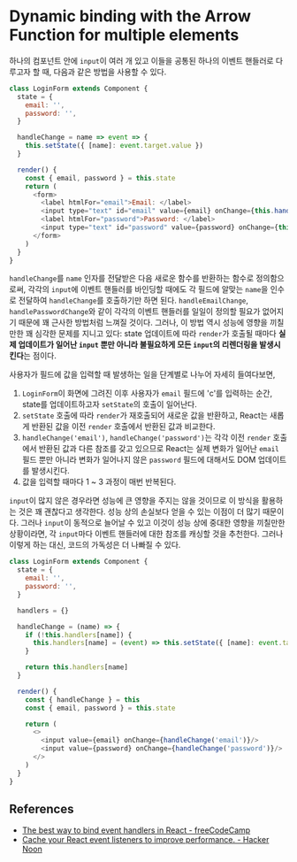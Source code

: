 # Dynamic binding with the Arrow Function for multiple elements

하나의 컴포넌트 안에 `input`이 여러 개 있고 이들을 공통된 하나의 이벤트 핸들러로 다루고자 할 때, 다음과 같은 방법을 사용할 수 있다.

```javascript
class LoginForm extends Component {
  state = {
    email: '',
    password: '',
  }

  handleChange = name => event => {
    this.setState({ [name]: event.target.value })
  }

  render() {
    const { email, password } = this.state
    return (
      <form>
        <label htmlFor="email">Email: </label>
        <input type="text" id="email" value={email} onChange={this.handleChange('email')}/>
        <label htmlFor="password">Password: </label>
        <input type="text" id="password" value={password} onChange={this.handleChange('password')}/>
      </form>
    )
  }
}
```

`handleChange`를 `name` 인자를 전달받은 다음 새로운 함수를 반환하는 함수로 정의함으로써, 각각의 `input`에 이벤트 핸들러를 바인딩할 때에도 각 필드에 알맞는 `name`을 인수로 전달하여 `handleChange`를 호출하기만 하면 된다. `handleEmailChange`, `handlePasswordChange`와 같이 각각의 이벤트 핸들러를 일일이 정의할 필요가 없어지기 때문에 꽤 근사한 방법처럼 느껴질 것이다. 그러나, 이 방법 역시 성능에 영향을 끼칠만한 꽤 심각한 문제를 지니고 있다: state 업데이트에 따라 `render`가 호출될 때마다 **실제 업데이트가 일어난 `input` 뿐만 아니라 불필요하게 모든 `input`의 리렌더링을 발생시킨다**는 점이다.

사용자가 필드에 값을 입력할 때 발생하는 일을 단계별로 나누어 자세히 들여다보면,

1. `LoginForm`이 화면에 그려진 이후 사용자가 `email` 필드에 'c'를 입력하는 순간, state를 업데이트하고자 `setState`의 호출이 일어난다.
2. `setState` 호출에 따라 `render`가 재호출되어 새로운 값을 반환하고, React는 새롭게 반환된 값을 이전 `render` 호출에서 반환된 값과 비교한다.
3. `handleChange('email')`, `handleChange('password')`는 각각 이전 `render` 호출에서 반환된 값과 다른 참조를 갖고 있으므로 React는 실제 변화가 일어난 `email` 필드 뿐만 아니라 변화가 일어나지 않은 `password` 필드에 대해서도 DOM 업데이트를 발생시킨다.
4. 값을 입력할 때마다 1 ~ 3 과정이 매번 반복된다.

`input`이 많지 않은 경우라면 성능에 큰 영향을 주지는 않을 것이므로 이 방식을 활용하는 것은 꽤 괜찮다고 생각한다. 성능 상의 손실보다 얻을 수 있는 이점이 더 많기 때문이다. 그러나 `input`이 동적으로 늘어날 수 있고 이것이 성능 상에 중대한 영향을 끼칠만한 상황이라면, 각 `input`마다 이벤트 핸들러에 대한 참조를 캐싱할 것을 추천한다. 그러나 이렇게 하는 대신, 코드의 가독성은 더 나빠질 수 있다.

```javascript
class LoginForm extends Component {
  state = {
    email: '',
    password: '',
  }

  handlers = {}

  handleChange = (name) => {
    if (!this.handlers[name]) {
      this.handlers[name] = (event) => this.setState({ [name]: event.target.value })
    }

    return this.handlers[name]
  }

  render() {
    const { handleChange } = this
    const { email, password } = this.state

    return (
      <>
        <input value={email} onChange={handleChange('email')}/>
        <input value={password} onChange={handleChange('password')}/>
      </>
    )
  }
}
```

## References

* [The best way to bind event handlers in React - freeCodeCamp](https://medium.freecodecamp.org/the-best-way-to-bind-event-handlers-in-react-282db2cf1530)
* [Cache your React event listeners to improve performance. - Hacker Noon](https://hackernoon.com/cache-your-react-event-listeners-to-improve-performance-37bda57ac965)

